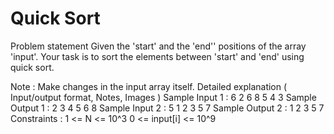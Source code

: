 
#  Quick Sort
Problem statement
Given the 'start' and the 'end'' positions of the array 'input'. Your task is to sort the elements between 'start' and 'end' using quick sort.



Note :
Make changes in the input array itself.
Detailed explanation ( Input/output format, Notes, Images )
Sample Input 1 :
6 
2 6 8 5 4 3
Sample Output 1 :
2 3 4 5 6 8
Sample Input 2 :
5
1 2 3 5 7
Sample Output 2 :
1 2 3 5 7 
Constraints :
1 <= N <= 10^3
0 <= input[i] <= 10^9
